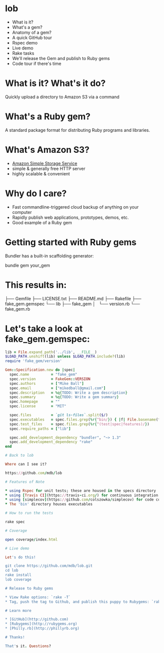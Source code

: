 # lob

* What is it?
* What's a gem?
* Anatomy of a gem?
* A quick GitHub tour
* Rspec demo
* Live demo
* Rake tasks
* We'll release the Gem and publish to Ruby gems
* Code tour if there's time

# What is it? What's it do?

Quickly upload a directory to Amazon S3 via a command

# What's a Ruby gem?

A standard package format for distributing Ruby programs and libraries.

# What's Amazon S3?

* [Amazon Simple Storage Service](http://aws.amazon.com/documentation/s3/)
* simple & generally free HTTP server
* highly scalable & convenient

# Why do I care?

* Fast commandline-triggered cloud backup of anything on your computer
* Rapidly publish web applications, prototypes, demos, etc.
* Good example of a Ruby gem

# Getting started with Ruby gems

Bundler has a built-in scaffolding generator:

bundle gem your_gem

# This results in:

├── Gemfile
├── LICENSE.txt
├── README.md
├── Rakefile
├── fake_gem.gemspec
└── lib
    ├── fake_gem
    │   └── version.rb
    └── fake_gem.rb

# Let's take a look at fake_gem.gemspec:

```Ruby
lib = File.expand_path('../lib', __FILE__)
$LOAD_PATH.unshift(lib) unless $LOAD_PATH.include?(lib)
require 'fake_gem/version'

Gem::Specification.new do |spec|
  spec.name          = "fake_gem"
  spec.version       = FakeGem::VERSION
  spec.authors       = ["Mike Ball"]
  spec.email         = ["mikedball@gmail.com"]
  spec.description   = %q{TODO: Write a gem description}
  spec.summary       = %q{TODO: Write a gem summary}
  spec.homepage      = ""
  spec.license       = "MIT"

  spec.files         = `git ls-files`.split($/)
  spec.executables   = spec.files.grep(%r{^bin/}) { |f| File.basename(f) }
  spec.test_files    = spec.files.grep(%r{^(test|spec|features)/})
  spec.require_paths = ["lib"]

  spec.add_development_dependency "bundler", "~> 1.3"
  spec.add_development_dependency "rake"
end

# Back to lob

Where can I see it?

https://github.com/mdb/lob

# Features of Note

* using Rspec for unit tests; these are housed in the specs directory
* using [Travis CI](https://travis-ci.org/) for continuous integration
* using [simplecov](https://github.com/colszowka/simplecov) for code coverage analysis
* The 'bin' directory houses executables

# How to run the tests

rake spec

# Coverage

open coverage/index.html

# Live demo

Let's do this!

git clone https://github.com/mdb/lob.git
cd lob
rake install
lob coverage

# Release to Ruby gems

* View Rake options: `rake -T`
* Tag, push the tag to Github, and publish this puppy to Rubygems: `rake release`

# Learn more

* [GitHub](http://github.com)
* [Rubygems](http://rubygems.org)
* [Philly.rb](http://phillyrb.org)

# Thanks!

That's it. Questions?
